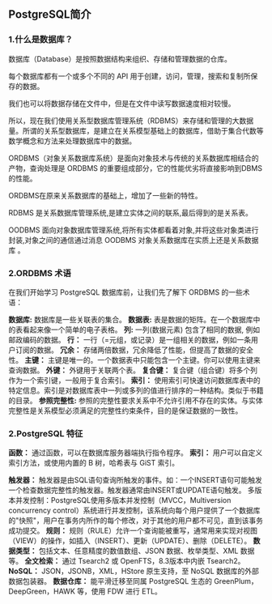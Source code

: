## PostgreSQL简介
### 1.什么是数据库？

数据库（Database）是按照数据结构来组织、存储和管理数据的仓库。

每个数据库都有一个或多个不同的 API 用于创建，访问，管理，搜索和复制所保存的数据。

我们也可以将数据存储在文件中，但是在文件中读写数据速度相对较慢。

所以，现在我们使用关系型数据库管理系统（RDBMS）来存储和管理的大数据量。所谓的关系型数据库，是建立在关系模型基础上的数据库，借助于集合代数等数学概念和方法来处理数据库中的数据。

ORDBMS（对象关系数据库系统）是面向对象技术与传统的关系数据库相结合的产物，查询处理是 ORDBMS 的重要组成部分，它的性能优劣将直接影响到DBMS 的性能。

ORDBMS在原来关系数据库的基础上，增加了一些新的特性。

RDBMS 是关系数据库管理系统,是建立实体之间的联系,最后得到的是关系表。

OODBMS 面向对象数据库管理系统,将所有实体都看着对象,并将这些对象类进行封装,对象之间的通信通过消息 OODBMS 对象关系数据库在实质上还是关系数据库 。

### 2.ORDBMS 术语
在我们开始学习 PostgreSQL 数据库前，让我们先了解下 ORDBMS 的一些术语：

**数据库:** 数据库是一些关联表的集合。
**数据表:** 表是数据的矩阵。在一个数据库中的表看起来像一个简单的电子表格。
**列:** 一列(数据元素) 包含了相同的数据, 例如邮政编码的数据。
**行：** 一行（=元组，或记录）是一组相关的数据，例如一条用户订阅的数据。
**冗余：** 存储两倍数据，冗余降低了性能，但提高了数据的安全性。
**主键：** 主键是唯一的。一个数据表中只能包含一个主键。你可以使用主键来查询数据。
**外键：** 外键用于关联两个表。
**复合键：** 复合键（组合键）将多个列作为一个索引键，一般用于复合索引。
**索引：** 使用索引可快速访问数据库表中的特定信息。索引是对数据库表中一列或多列的值进行排序的一种结构。类似于书籍的目录。
**参照完整性:** 参照的完整性要求关系中不允许引用不存在的实体。与实体完整性是关系模型必须满足的完整性约束条件，目的是保证数据的一致性。

### 2.PostgreSQL 特征
**函数：** 通过函数，可以在数据库服务器端执行指令程序。
**索引：** 用户可以自定义索引方法，或使用内置的 B 树，哈希表与 GiST 索引。

**触发器：** 触发器是由SQL语句查询所触发的事件。如：一个INSERT语句可能触发一个检查数据完整性的触发器。触发器通常由INSERT或UPDATE语句触发。 多版本并发控制：PostgreSQL使用多版本并发控制（MVCC，Multiversion concurrency control）系统进行并发控制，该系统向每个用户提供了一个数据库的"快照"，用户在事务内所作的每个修改，对于其他的用户都不可见，直到该事务成功提交。
**规则：** 规则（RULE）允许一个查询能被重写，通常用来实现对视图（VIEW）的操作，如插入（INSERT）、更新（UPDATE）、删除（DELETE）。
**数据类型：** 包括文本、任意精度的数值数组、JSON 数据、枚举类型、XML 数据等。
**全文检索：** 通过 Tsearch2 或 OpenFTS，8.3版本中内嵌 Tsearch2。
**NoSQL：** JSON，JSONB，XML，HStore 原生支持，至 NoSQL 数据库的外部数据包装器。
**数据仓库：** 能平滑迁移至同属 PostgreSQL 生态的 GreenPlum，DeepGreen，HAWK 等，使用 FDW 进行 ETL。

